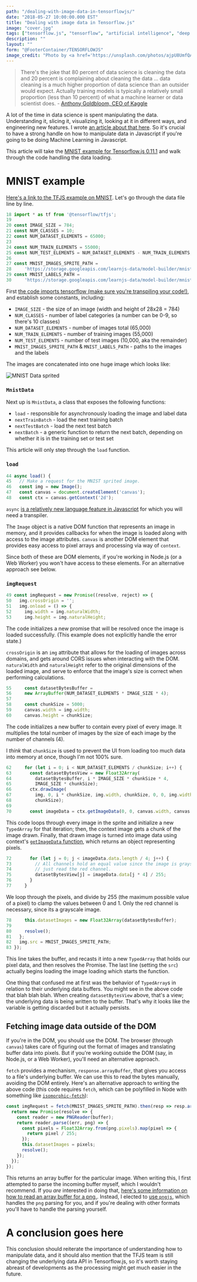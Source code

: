 ```yaml
---
path: "/dealing-with-image-data-in-tensorflowjs/"
date: "2018-05-27 10:00:00.000 EST"
title: "Dealing with image data in Tensorflow.js"
image: "cover.jpg"
tags: ["tensorflow.js", "tensorflow", "artificial intelligence", "deep learning", "machine learning", "image data"]
description: ""
layout: ""
form: "@FooterContainer/TENSORFLOWJS"
image_credit: "Photo by <a href='https://unsplash.com/photos/ajpU8UmfQAM?utm_source=unsplash&utm_medium=referral&utm_content=creditCopyText'>Hedi Alija</a>"
---
```


> There's the joke that 80 percent of data science is cleaning the data and 20 percent is complaining about cleaning the data ... data cleaning is a much higher proportion of data science than an outsider would expect. Actually training models is typically a relatively small proportion (less than 10 percent) of what a machine learner or data scientist does. - [Anthony Goldbloom, CEO of
> Kaggle](https://www.theverge.com/2017/11/1/16589246/machine-learning-data-science-dirty-data-kaggle-survey-2017)

A lot of the time in data science is spent manipulating the data. Understanding it, slicing it, visualizing it, looking at it in different ways, and engineering new features. I wrote [an article about that here](/common-patterns-for-analyzing-data/). So it's crucial to have a strong handle on how to manipulate data in Javascript if you're going to be doing Machine Learning in Javascript.

This article will take the [MNIST example for Tensorflow.js 0.11.1](https://github.com/tensorflow/tfjs-examples/blob/master/mnist/data.js) and walk through the code handling the data loading.

# MNIST example

[Here's a link to the TFJS example on MNIST](https://github.com/tensorflow/tfjs-examples/blob/master/mnist/data.js). Let's go through the data file line by line.

```javascript
18 import * as tf from '@tensorflow/tfjs';
19
20 const IMAGE_SIZE = 784;
21 const NUM_CLASSES = 10;
22 const NUM_DATASET_ELEMENTS = 65000;
23
24 const NUM_TRAIN_ELEMENTS = 55000;
25 const NUM_TEST_ELEMENTS = NUM_DATASET_ELEMENTS - NUM_TRAIN_ELEMENTS;
26
27 const MNIST_IMAGES_SPRITE_PATH =
28     'https://storage.googleapis.com/learnjs-data/model-builder/mnist_images.png';
29 const MNIST_LABELS_PATH =
30     'https://storage.googleapis.com/learnjs-data/model-builder/mnist_labels_uint8';`
```

First [the code imports tensorflow (make sure you're transpiling your code!)](/tensorflowjs-hello-world/), and establish some constants, including:

* `IMAGE_SIZE` - the size of an image (width and height of 28x28 = 784)
* `NUM_CLASSES` - number of label categories (a number can be 0-9, so there's 10 classes)
* `NUM_DATASET_ELEMENTS` - number of images total (65,000)
* `NUM_TRAIN_ELEMENTS` - number of training images (55,000)
* `NUM_TEST_ELEMENTS` - number of test images (10,000, aka the remainder)
* `MNIST_IMAGES_SPRITE_PATH` & `MNIST_LABELS_PATH` - paths to the images and the labels

The images are concatenated into one huge image which looks like:

![MNIST Data sprited](mnist.png "MNIST data as sprites")

### `MnistData`
Next up is `MnistData`, a class that exposes the following functions:

* `load` - responsible for asynchronously loading the image and label data
* `nextTrainBatch` - load the next training batch
* `nextTestBatch` - load the next test batch
* `nextBatch` - a generic function to return the next batch, depending on whether it is in the training set or test set

This article will only step through the `load` function.

### `load`
```javascript
44 async load() {
45   // Make a request for the MNIST sprited image.
46   const img = new Image();
47   const canvas = document.createElement('canvas');
48   const ctx = canvas.getContext('2d');
```

`async` [is a relatively new language feature in Javascript](/tensorflowjs-hello-world/#async-and-await) for which you will need a transpiler.

The `Image` object is a native DOM function that represents an image in memory, and it provides callbacks for when the image is loaded along with access to the image attributes. `canvas` is another DOM element that provides easy access to pixel arrays and processing via way of `context`.

Since both of these are DOM elements, if you're working in Node.js (or a Web Worker) you won't have access to these elements. For an alternative approach see below.

### `imgRequest`
```javascript
49 const imgRequest = new Promise((resolve, reject) => {
50   img.crossOrigin = '';
51   img.onload = () => {
52     img.width = img.naturalWidth;
53     img.height = img.naturalHeight;
```

The code initializes a new promise that will be resolved once the image is loaded successfully. (This example does not explicitly handle the error state.)

`crossOrigin` is an `img` attribute that allows for the loading of images across domains, and gets around CORS issues when interacting with the DOM. `naturalWidth` and `naturalHeight` refer to the original dimensions of the loaded image, and serve to enforce that the image's size is correct when performing calculations.

```javascript
55     const datasetBytesBuffer =
56     new ArrayBuffer(NUM_DATASET_ELEMENTS * IMAGE_SIZE * 4);
57
58     const chunkSize = 5000;
59     canvas.width = img.width;
60     canvas.height = chunkSize;
```
The code initializes a new buffer to contain every pixel of every image. It multiplies the total number of images by the size of each image by the number of channels (4).

I *think* that `chunkSize` is used to prevent the UI from loading too much data into memory at once, though I'm not 100% sure.

```javascript
62     for (let i = 0; i < NUM_DATASET_ELEMENTS / chunkSize; i++) {
63       const datasetBytesView = new Float32Array(
64         datasetBytesBuffer, i * IMAGE_SIZE * chunkSize * 4,
65         IMAGE_SIZE * chunkSize);
66       ctx.drawImage(
67         img, 0, i * chunkSize, img.width, chunkSize, 0, 0, img.width,
68         chunkSize);
69
70       const imageData = ctx.getImageData(0, 0, canvas.width, canvas.height);
```

This code loops through every image in the sprite and initialize a new `TypedArray` for that iteration; then, the context image gets a chunk of the image drawn. Finally, that drawn image is turned into image data using context's [`getImageData` function](https://developer.mozilla.org/en-US/docs/Web/API/CanvasRenderingContext2D/getImageData), which returns an object representing pixels.

```javascript
72       for (let j = 0; j < imageData.data.length / 4; j++) {
73         // All channels hold an equal value since the image is grayscale, so
74         // just read the red channel.
75         datasetBytesView[j] = imageData.data[j * 4] / 255;
76       }
77     }
```

We loop through the pixels, and divide by 255 (the maximum possible value of a pixel) to clamp the values between 0 and 1. Only the red channel is necessary, since its a grayscale image.

```javascript
78     this.datasetImages = new Float32Array(datasetBytesBuffer);
79
80     resolve();
81   };
82   img.src = MNIST_IMAGES_SPRITE_PATH;
83 });
```

This line takes the buffer, and recasts it into a new `TypedArray` that holds our pixel data, and then resolves the Promise. The last line (setting the `src`) actually begins loading the image loading which starts the function.

One thing that confused me at first was the behavior of `TypedArray`s in relation to their underlying data buffers. You might see in the above code that blah blah blah. When creating `datasetBytesView` above, that's a view; the underlying data is being written to the buffer. That's why it looks like the variable is getting discarded but it actually persists.

## Fetching image data outside of the DOM

If you're in the DOM, you should use the DOM. The browser (through `canvas`) takes care of figuring out the format of images and translating buffer data into pixels. But if you're working outside the DOM (say, in Node.js, or a Web Worker), you'll need an alternative approach.

`fetch` provides a mechanism, `response.arrayBuffer`, that gives you access to a file's underlying buffer. We can use this to read the bytes manually, avoiding the DOM entirely. Here's an alternative approach to writing the above code (this code requires `fetch`, which can be polyfilled in Node with something like [`isomorphic-fetch`](https://github.com/matthew-andrews/isomorphic-fetch)):

```javascript
const imgRequest = fetch(MNIST_IMAGES_SPRITE_PATH).then(resp => resp.arrayBuffer()).then(buffer => {
  return new Promise(resolve => {
    const reader = new PNGReader(buffer);
    return reader.parse((err, png) => {
      const pixels = Float32Array.from(png.pixels).map(pixel => {
        return pixel / 255;
      });
      this.datasetImages = pixels;
      resolve();
    });
  });
});
```

This returns an array buffer for the particular image. When writing this, I first attempted to parse the incoming buffer myself, which I wouldn't recommend. If you *are* interested in doing that, [here's some information on how to read an array buffer for a png.](http://www.libpng.org/pub/png/spec/1.2/PNG-Structure.html). Instead, I elected to [use `pngjs`](https://github.com/arian/pngjs), which handles the `png` parsing for you, and if you're dealing with other formats you'll have to handle the parsing yourself.

# A conclusion goes here

This conclusion should reiterate the importance of understanding how to manipulate data, and it should also mention that the TFJS team is still changing the underlying data API in Tensorflow.js, so it's worth staying abreast of developments as the processing might get much easier in the future.
